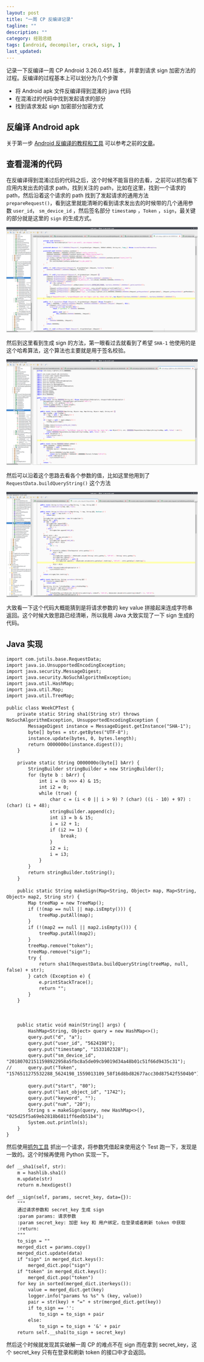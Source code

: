 ```yaml
---
layout: post
title: "一周 CP 反编译记录"
tagline: ""
description: ""
category: 经验总结
tags: [android, decompiler, crack, sign, ]
last_updated:
---
```


记录一下反编译一周 CP Android 3.26.0.451 版本，并拿到请求 sign 加密方法的过程。反编译的过程基本上可以划分为几个步骤

- 将 Android apk 文件反编译得到混淆的 java 代码
- 在混淆过的代码中找到发起请求的部分
- 找到请求发起 sign 加密部分加密方式

## 反编译 Android apk
关于第一步 [Android 反编译的教程和工具](/post/2017/02/android-decompiler.html) 可以参考之前的[文章](/post/2017/02/android-decompiler.html)。

## 查看混淆的代码
在反编译得到混淆过后的代码之后，这个时候不能盲目的去看，之前可以抓包看下应用内发出去的请求 path，找到关注的 path，比如在这里，找到一个请求的 path，然后沿着这个请求的 path 找到了发起请求的通用方法 `prepareRequest()`，看到这里就能清晰的看到请求发出去的时候带的几个通用参数 `user_id`， `sm_device_id` ，然后签名部分 `timestamp` ，`Token` ，`sign`，最关键的部分就是这里的 `sign` 的生成方式。

![prepare request](/assets/week_cp_prepare_request_2018-08-01-14-37-16.png)

然后到这里看到生成 sign 的方法，第一眼看过去就看到了希望 `SHA-1` 他使用的是这个哈希算法，这个算法也主要就是用于签名校验。

![sign sha1](/assets/week_cp_sha1_2018-08-01-14-42-12.png)

然后可以沿着这个思路去看各个参数的值，比如这里他用到了 `RequestData.buildQueryString()` 这个方法

![request data](/assets/week_cp_requestdata_2018-08-01-17-15-25.png)

大致看一下这个代码大概能猜到是将请求参数的 key value 拼接起来连成字符串返回。这个时候大致思路已经清晰，所以我用 Java 大致实现了一下 sign 生成的代码。

## Java 实现

```
import com.jutils.base.RequestData;
import java.io.UnsupportedEncodingException;
import java.security.MessageDigest;
import java.security.NoSuchAlgorithmException;
import java.util.HashMap;
import java.util.Map;
import java.util.TreeMap;

public class WeekCPTest {
	private static String sha1(String str) throws NoSuchAlgorithmException, UnsupportedEncodingException {
		MessageDigest instance = MessageDigest.getInstance("SHA-1");
		byte[] bytes = str.getBytes("UTF-8");
		instance.update(bytes, 0, bytes.length);
		return O000000o(instance.digest());
	}

	private static String O000000o(byte[] bArr) {
		StringBuilder stringBuilder = new StringBuilder();
		for (byte b : bArr) {
			int i = (b >>> 4) & 15;
			int i2 = 0;
			while (true) {
				char c = (i < 0 || i > 9) ? (char) ((i - 10) + 97) : (char) (i + 48);
				stringBuilder.append(c);
				int i3 = b & 15;
				i = i2 + 1;
				if (i2 >= 1) {
					break;
				}
				i2 = i;
				i = i3;
			}
		}
		return stringBuilder.toString();
	}

	public static String makeSign(Map<String, Object> map, Map<String, Object> map2, String str) {
		Map treeMap = new TreeMap();
		if (!(map == null || map.isEmpty())) {
			treeMap.putAll(map);
		}
		if (!(map2 == null || map2.isEmpty())) {
			treeMap.putAll(map2);
		}
		treeMap.remove("token");
		treeMap.remove("sign");
		try {
			return sha1(RequestData.buildQueryString(treeMap, null, false) + str);
		} catch (Exception e) {
			e.printStackTrace();
			return "";
		}
	}



	public static void main(String[] args) {
		HashMap<String, Object> query = new HashMap<>();
		query.put("d", "a");
		query.put("user_id", "5624198");
		query.put("timestamp", "1533102328");
		query.put("sm_device_id", "201807021511598922958a5fbc8a5de09cb9019d34a48b01c51f66d9435c31");
//		query.put("Token", "1576511275532288_5624198_1559013109_58f16d8bd82677acc30d87542f5504b0");

		query.put("start", "80");
		query.put("last_object_id", "1742");
		query.put("keyword", "");
		query.put("num", "20");
		String s = makeSign(query, new HashMap<>(), "025d25f5a69eb2818b6811ff6edb51b4");
		System.out.println(s);
	}
}
```

然后使用[抓包工具](/post/2016/11/android-http-proxy-debug.html) 抓出一个请求，将参数凭借起来使用这个 Test 跑一下，发现是一致的。这个时候再使用 Python 实现一下。

    def __sha1(self, str):
        m = hashlib.sha1()
        m.update(str)
        return m.hexdigest()

    def __sign(self, params, secret_key, data={}):
        """
        通过请求参数和 secret_key 生成 sign
        :param params: 请求参数
        :param secret_key: 加密 key 和 用户绑定，在登录或者刷新 token 中获取
        :return:
        """
        to_sign = ""
        merged_dict = params.copy()
        merged_dict.update(data)
        if "sign" in merged_dict.keys():
            merged_dict.pop("sign")
        if "token" in merged_dict.keys():
            merged_dict.pop("token")
        for key in sorted(merged_dict.iterkeys()):
            value = merged_dict.get(key)
            logger.info("params %s %s" % (key, value))
            pair = str(key) + "=" + str(merged_dict.get(key))
            if to_sign == '':
                to_sign = to_sign + pair
            else:
                to_sign = to_sign + '&' + pair
        return self.__sha1(to_sign + secret_key)

然后这个时候就发现其实破解一周 CP 的难点不在 sign 而在拿到 secret_key，这个 secret_key 只有在登录和刷新 token 的接口中才会返回。
